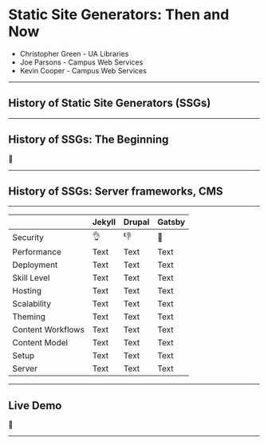 # Static Site Generators: Then and Now

* Christopher Green - UA Libraries
* Joe Parsons - Campus Web Services
* Kevin Cooper - Campus Web Services

---

## History of Static Site Generators (SSGs)

----

## History of SSGs: The Beginning
:hatching_chick:

____

## History of SSGs: Server frameworks, CMS

---


|                     | Jekyll     | Drupal | Gatsby |
| ------------------- | ---------- | ------ | ------ |
| Security            | :ok_hand:  | :-1:   | :open_hands: |
| Performance         | Text       | Text   | Text   |
| Deployment          | Text       | Text   | Text   |
| Skill Level         | Text       | Text   | Text   |
| Hosting             | Text       | Text   | Text   |
| Scalability         | Text       | Text   | Text   |
| Theming             | Text       | Text   | Text   |
| Content Workflows   | Text       | Text   | Text   |
| Content Model       | Text       | Text   | Text   |
| Setup               | Text       | Text   | Text   |
| Server              | Text       | Text   | Text   |


---

## Live Demo

:100:

---

